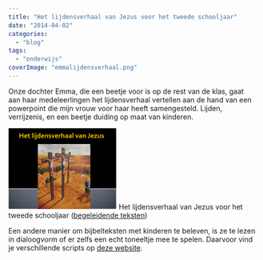 ```yaml
---
title: "Het lijdensverhaal van Jezus voor het tweede schooljaar"
date: "2014-04-02"
categories: 
  - "blog"
tags: 
  - "onderwijs"
coverImage: "emmalijdensverhaal.png"
---
```


Onze dochter Emma, die een beetje voor is op de rest van de klas, gaat aan haar medeleerlingen het lijdensverhaal vertellen aan de hand van een powerpoint die mijn vrouw voor haar heeft samengesteld. Lijden, verrijzenis, en een beetje duiding op maat van kinderen.

[![Het lijdensverhaal van Jezus voor het tweede schooljaar](images/emmalijdensverhaal.png)](https://drive.google.com/file/d/0B-659FdpCliwX3llVnliZWpYUXc/view?usp=sharing) Het lijdensverhaal van Jezus voor het tweede schooljaar ([begeleidende teksten](https://drive.google.com/file/d/0B-659FdpCliwU1hjaDdMQWFMXzQ/view?usp=sharing "Het lijdensverhaal van Jezus voor het tweede schooljaar"))

Een andere manier om bijbelteksten met kinderen te beleven, is ze te lezen in dialoogvorm of er zelfs een echt toneeltje mee te spelen. Daarvoor vind je verschillende scripts op [deze website](/page/bijbeltoneel/).
